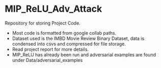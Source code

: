 # MIP_ReLU_Adv_Attack

Repository for storing Project Code. 
- Most code is formatted from google collab paths. 
- Dataset used is the IMBD Movie Review Binary Dataset, data is condensed into csvs and compressed for file storage. 
- Read project report for more details. 
- MIP_ReLU has already been run and adversarial examples are found under Data/adversarial_examples

